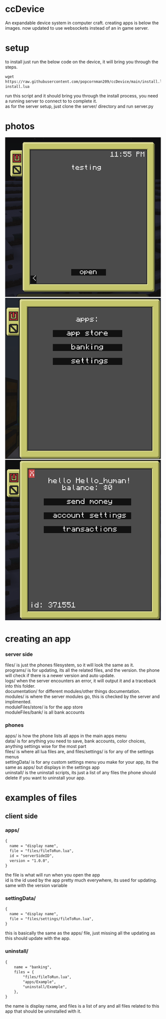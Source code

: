 # ccDevice
An expandable device system in computer craft. creating apps is below the images. now updated to use websockets instead of an in game server.

# setup
to install just run the below code on the device, it will bring you through the steps.
```
wget https://raw.githubusercontent.com/popcornman209/ccDevice/main/install.lua
install.lua
```
run this script and it should bring you through the install process, you need a running server to connect to to complete it.<br />
as for the server setup, just clone the server/ directory and run server.py

# photos
![rando image](photos/phone1.png)
![other rando image](photos/phone2.png)
![another rando image](photos/bank.png)

# creating an app
### server side
files/ is just the phones filesystem, so it will look the same as it.<br />
programs/ is for updating, its all the related files, and the version. the phone will check if there is a newer version and auto update.<br />
logs/ when the server encounters an error, it will output it and a traceback into this folder.<br />
documentation/ for different modules/other things documentation.<br />
modules/ is where the server modules go, this is checked by the server and implimented.<br />
moduleFiles/store/ is for the app store<br />
moduleFiles/bank/ is all bank accounts<br />

### phones
apps/ is how the phone lists all apps in the main apps menu<br />
data/ is for anything you need to save, bank accounts, color choices, anything settings wise for the most part<br />
files/ is where all lua files are, and files/settings/ is for any of the settings menus<br />
settingData/ is for any custom settings menu you make for your app, its the same as apps/ but displays in the settings app<br />
uninstall/ is the uninstall scripts, its just a list of any files the phone should delete if you want to uninstall your app.<br />

# examples of files
## client side
### apps/
```
{
  name = "display name",
  file = "files/fileToRun.lua",
  id = "serverSideID",
  version = "1.0.0",
}
```
the file is what will run when you open the app<br />
id is the id used by the app pretty much everywhere, its used for updating. same with the version variable

### settingData/
```
{
  name = "display name",
  file = "files/settings/fileToRun.lua",
}
```
this is basically the same as the apps/ file, just missing all the updating as this should update with the app.

### uninstall/
```
{
    name = "banking",
    files = {
        "files/fileToRun.lua",
        "apps/Example",
        "uninstall/Example",
    },
}
```
the name is display name, and files is a list of any and all files related to this app that should be uninstalled with it.
